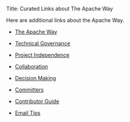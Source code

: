 Title: Curated Links about The Apache Way

Here are additional links about the Apache Way.

- [The Apache Way](https://www.apache.org/theapacheway/index.html)

- [Technical Governance](https://www.apache.org/foundation/governance/#technical)

- [Project Independence](https://community.apache.org/projectIndependence.html)

- [Collaboration](https://www.apache.org/foundation/how-it-works.html#management)

- [Decision Making](http://community.apache.org/committers/decisionMaking.html)

- [Committers](https://www.apache.org/dev/#committers)

- [Contributor Guide](https://infra.apache.org/contributors.html)

- [Email Tips](https://infra.apache.org/contrib-email-tips.html)
